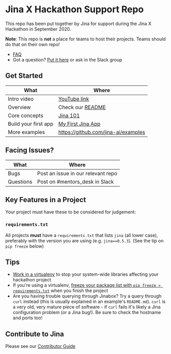 # Jina X Hackathon Support Repo

This repo has been put together by Jina for support during the Jina X Hackathon in September 2020.

**Note**: This repo is **not** a place for teams to host their projects. Teams should do that on their own repo!

* [FAQ](./FAQ.md)
* Got a question? [Put it here](./questions.md) or ask in the Slack group

## Get Started

| What                 | Where                                                                                  |
| ---                  | ---                                                                                    |
| Intro video          | [YouTube link](https://www.youtube.com/watch?v=Fe6K3zjujlQ)                            |
| Overview             | Check our [README](https://github.com/jina-ai/jina/)                                   |
| Core concepts        | [Jina 101](https://github.com/jina-ai/jina/tree/master/docs/chapters/101)              |
| Build your first app | [My First Jina App](https://github.com/jina-ai/examples/tree/master/my-first-jina-app) |
| More examples        | https://github.com/jina-ai/examples                                                    |

## Facing Issues?

| What      | Where                              |
| ---       | ---                                |
| Bugs      | Post an issue in our relevant repo |
| Questions | Post on #mentors_desk in Slack     |

## Key Features in a Project

Your project must have these to be considered for judgement:

### `requirements.txt`

All projects **must** have a `requirements.txt` that lists `jina` (all lower case), preferably with the version you are using (e.g. `jina==0.5.3`). (See the tip on `pip freeze` below)

## Tips

* [Work in a virtualenv](https://pythonbasics.org/virtualenv/) to stop your system-wide libraries affecting your hackathon project
* If you're using a virtualenv, [freeze your package list with `pip freeze > requirements.txt`](https://pip.pypa.io/en/stable/reference/pip_freeze/) when you finish the project
* Are you having trouble querying through Jinabox? Try a query through `curl` instead (this is usually explained in an example's `README.md`). `curl` is a very old, very mature piece of software - if `curl` fails it's likely a Jina configuration problem (or a Jina bug!). Be sure to check the hostname and ports too!

## Contribute to Jina

Please see our [Contributor Guide](https://github.com/jina-ai/jina/blob/master/CONTRIBUTING.md)
